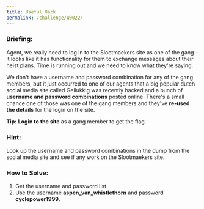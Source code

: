 ```yaml
---
title: Useful Hack
permalink: /challenge/W0022/
---
```


### Briefing: 
Agent, we really need to log in to the Slootmaekers site as one of the gang - it looks like it has functionality for them to exchange messages about their heist plans. Time is running out and we need to know what they're saying.

We don't have a username and password combination for any of the gang members, but it just occurred to one of our agents that a big popular dutch social media site called Gellukkig was recently hacked and a bunch of **username and password combinations** posted online. There's a small chance one of those was one of the gang members and they've **re-used the details** for the login on the site.

**Tip:** **Login to the site** as a gang member to get the flag.

### Hint:
Look up the username and password combinations in the dump from the social media site and see if any work on the Slootmaekers site.

### How to Solve: 
1. Get the username and password list.
2. Use the username **aspen_van_whistlethorn** and password **cyclepower1999**.